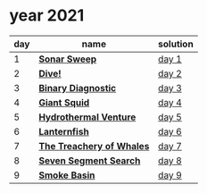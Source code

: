 # year 2021

| day | name | solution |
| --- | --- | --- |
|  1 | **[Sonar Sweep](https://adventofcode.com/2021/day/1)** | [day  1](/aoc/src/bin/aoc2021/aoc2021_01.rs) |
|  2 | **[Dive!](https://adventofcode.com/2021/day/2)** | [day  2](/aoc/src/bin/aoc2021/aoc2021_02.rs) |
|  3 | **[Binary Diagnostic](https://adventofcode.com/2021/day/3)** | [day  3](/aoc/src/bin/aoc2021/aoc2021_03.rs) |
|  4 | **[Giant Squid](https://adventofcode.com/2021/day/4)** | [day  4](/aoc/src/bin/aoc2021/aoc2021_04.rs) |
|  5 | **[Hydrothermal Venture](https://adventofcode.com/2021/day/05)** | [day  5](/aoc/src/bin/aoc2021/aoc2021_05.rs) |
|  6 | **[Lanternfish](https://adventofcode.com/2021/day/6)** | [day  6](/aoc/src/bin/aoc2021/aoc2021_06.rs) |
|  7 | **[The Treachery of Whales](https://adventofcode.com/2021/day/07)** | [day  7](/aoc/src/bin/aoc2021/aoc2021_07.rs) |
|  8 | **[Seven Segment Search](https://adventofcode.com/2021/day/08)** | [day  8](/aoc/src/bin/aoc2021/aoc2021_08.rs) |
|  9 | **[Smoke Basin](https://adventofcode.com/2021/day/09)** | [day  9](/aoc/src/bin/aoc2021/aoc2021_09.rs) |
